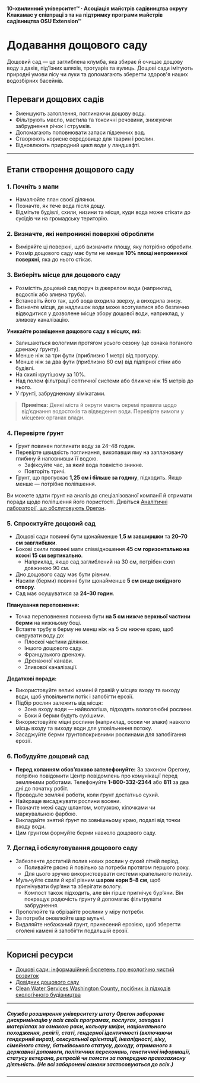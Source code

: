 #### 10-хвилинний університет™ · Асоціація майстрів садівництва округу Клакамас у співпраці з та на підтримку програми майстрів садівництва OSU Extension™

# Додавання дощового саду

Дощовий сад — це заглиблена клумба, яка збирає й очищає дощову воду з дахів, під'їзних шляхів, тротуарів та вулиць. Дощові сади імітують природні умови лісу чи луки та допомагають зберегти здоров'я наших водозбірних басейнів.

## Переваги дощових садів

- Зменшують затоплення, поглинаючи дощову воду.
- Фільтрують масло, мастила та токсичні речовини, знижуючи забруднення річок і струмків.
- Допомагають поповнювати запаси підземних вод.
- Створюють корисне середовище для тварин і рослин.
- Відновлюють природний цикл води у ландшафті.

---

## Етапи створення дощового саду

### 1. Почніть з мапи

- Намалюйте план своєї ділянки.
- Позначте, як тече вода після дощу.
- Відмітьте будівлі, схили, низини та місця, куди вода може стікати до сусідів чи на громадську територію.

### 2. Визначте, які непроникні поверхні обробляти

- Виміряйте ці поверхні, щоб визначити площу, яку потрібно обробити.
- Розмір дощового саду має бути не менше **10% площі непроникної поверхні**, яка до нього стікає.

### 3. Виберіть місце для дощового саду

- Розмістіть дощовий сад поруч із джерелом води (наприклад, водостік або зливна труба).
- Встановіть його так, щоб вода входила зверху, а виходила знизу.
- Визначте місця, де надлишок води може всотуватися або безпечно відводитися у дозволене місце збору дощової води, наприклад, у зливову каналізацію.

**Уникайте розміщення дощового саду в місцях, які:**

- Залишаються вологими протягом усього сезону (це ознака поганого дренажу ґрунту).
- Менше ніж за три фути (приблизно 1 метр) від тротуару.
- Менше ніж за два фути (приблизно 60 см) від підпірної стіни або будівлі.
- На схилі крутішому за 10%.
- Над полем фільтрації септичної системи або ближче ніж 15 метрів до нього.
- У ґрунті, забрудненому хімікатами.

> **Примітка:** Деякі міста й округи мають окремі правила щодо від’єднання водостоків та відведення води. Перевірте вимоги у місцевих органах влади.

### 4. Перевірте ґрунт

- Ґрунт повинен поглинати воду за 24–48 годин.
- Перевірте швидкість поглинання, викопавши яму на заплановану глибину й наповнивши її водою.
  - Зафіксуйте час, за який вода повністю зникне.
  - Повторіть тричі.
- Ґрунт, що пропускає **1,25 см і більше за годину**, підходить. Якщо менше — потрібне поліпшення.

Ви можете здати ґрунт на аналіз до спеціалізованої компанії й отримати поради щодо поліпшення його пористості. Дивіться [Аналітичні лабораторії, що обслуговують Орегон](https://catalog.extension.oregonstate.edu/sites/catalog/files/project/pdf/em8677.pdf).

### 5. Спроєктуйте дощовий сад

- Дощові сади повинні бути щонайменше **1,5 м завширшки** та **20–70 см завглибшки**.
- Бокові схили повинні мати співвідношення **45 см горизонтально на кожні 15 см вертикально**.
  - Наприклад, якщо сад заглиблений на 30 см, потрібен схил довжиною 90 см.
- Дно дощового саду має бути рівним.
- Насипи (берми) повинні бути щонайменше **5 см вище вихідного отвору**.
- Сад має осушуватися за **24–30 годин**.

**Планування переповнення:**

- Точка переповнення повинна бути **на 5 см нижче верхньої частини берми** на нижньому боці.
- Вставте трубу в берму не менш ніж на 5 см нижче краю, щоб скерувати воду до:
  - Плоскої частини ділянки.
  - Іншого дощового саду.
  - Французького дренажу.
  - Дренажної канави.
  - Зливової каналізації.

**Додаткові поради:**

- Використовуйте великі камені й гравій у місцях входу та виходу води, щоб уповільнити потік і запобігти ерозії.
- Підбір рослин залежить від місця:
  - Зона входу води — найвологіша, підходять вологолюбні рослини.
  - Боки й берми будуть сухішими.
- Використовуйте міцні рослини (наприклад, осоки чи злаки) навколо місць входу та виходу води для уповільнення потоку.
- Засаджуйте берми ґрунтопокривними рослинами для запобігання ерозії.

### 6. Побудуйте дощовий сад

- **Перед копанням обов’язково зателефонуйте:** За законом Орегону, потрібно повідомити Центр повідомлень про комунікації перед земляними роботами. Телефонуйте **1-800-332-2344** або **811** за два дні до початку робіт.
- Проводьте земляні роботи, коли ґрунт достатньо сухий.
- Найкраще висаджувати рослини восени.
- Позначте межі саду шлангом, мотузкою, кілочками чи маркувальною фарбою.
- Викладайте знятий ґрунт по зовнішньому краю, подалі від точки входу води.
- Цим ґрунтом формуйте берми навколо дощового саду.

### 7. Догляд і обслуговування дощового саду

- Забезпечте достатній полив нових рослин у сухий літній період.
  - Поливайте рясно й повільно за потреби протягом першого року.
  - Для цього зручно використовувати системи крапельного поливу.
- Мульчуйте схили й краї рівним **шаром кори 5–8 см**, щоб пригнічувати бур’яни та зберігати вологу.
  - Компост також підходить, але він гірше пригнічує бур’яни. Він покращує родючість ґрунту й допомагає фільтрувати забруднення.
- Прополюйте та обрізайте рослини у міру потреби.
- За потреби оновлюйте шар мульчі.
- Видаляйте небажаний ґрунт, принесений ерозією, щоб зберегти оголені камені й запобігти подальшій ерозії.

---

## Корисні ресурси

- [Дощові сади: інформаційний бюлетень про екологічно чистий розвиток](https://catalog.extension.oregonstate.edu/sites/catalog/files/project/pdf/em9207.pdf)
- [Довідник дощового саду](https://seagrant.oregonstate.edu/sgpubs/oregon-rain-garden-guide)
- [Clean Water Services Washington County, посібник із підходів екологічного будівництва](https://cleanwaterservices.org/development/dnc/lida/)

---

##### Служба розширення університету штату Орегон забороняє дискримінацію у всіх своїх програмах, послугах, заходах і матеріалах за ознакою раси, кольору шкіри, національного походження, релігії, статі, гендерної ідентичності (включаючи гендерний вираз), сексуальної орієнтації, інвалідності, віку, сімейного стану, батьківського статусу, доходу, отриманого з державної допомоги, політичних переконань, генетичної інформації, статусу ветерана, репресій чи помсти за попередню правозахисну діяльність. (Не всі заборонені ознаки застосовуються до всіх.)  
---